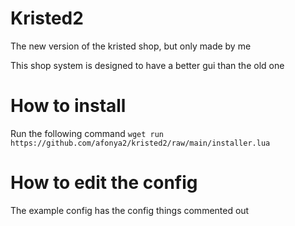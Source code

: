# Kristed2
The new version of the kristed shop, but only made by me

This shop system is designed to have a better gui than the old one

# How to install
Run the following command `wget run https://github.com/afonya2/kristed2/raw/main/installer.lua`

# How to edit the config
The example config has the config things commented out